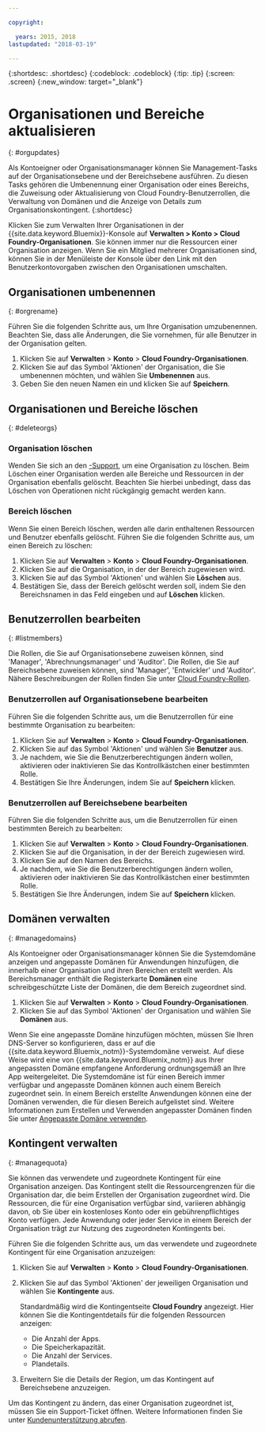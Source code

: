 ```yaml
---

copyright:

  years: 2015, 2018
lastupdated: "2018-03-19"

---
```


{:shortdesc: .shortdesc}
{:codeblock: .codeblock}
{:tip: .tip}
{:screen: .screen}
{:new_window: target="_blank"}

# Organisationen und Bereiche aktualisieren
{: #orgupdates}

Als Kontoeigner oder Organisationsmanager können Sie Management-Tasks auf der Organisationsebene und der Bereichsebene ausführen. Zu diesen Tasks gehören die Umbenennung einer Organisation oder eines Bereichs, die Zuweisung oder Aktualisierung von Cloud Foundry-Benutzerrollen, die Verwaltung von Domänen und die Anzeige von Details zum Organisationskontingent. 
{:shortdesc}

Klicken Sie zum Verwalten Ihrer Organisationen in der {{site.data.keyword.Bluemix}}-Konsole auf **Verwalten > Konto > Cloud Foundry-Organisationen**. Sie können immer nur die Ressourcen einer Organisation anzeigen. Wenn Sie ein Mitglied mehrerer Organisationen sind, können Sie in der Menüleiste der Konsole über den Link mit den Benutzerkontovorgaben zwischen den Organisationen umschalten.

## Organisationen umbenennen
{: #orgrename}

Führen Sie die folgenden Schritte aus, um Ihre Organisation umzubenennen. Beachten Sie, dass alle Änderungen, die Sie vornehmen, für alle Benutzer in der Organisation gelten.

1. Klicken Sie auf **Verwalten** > **Konto** > **Cloud Foundry-Organisationen**.
2. Klicken Sie auf das Symbol 'Aktionen' der Organisation, die Sie umbenennen möchten, und wählen Sie **Umbenennen** aus.  
3. Geben Sie den neuen Namen ein und klicken Sie auf **Speichern**.

## Organisationen und Bereiche löschen
{: #deleteorgs}

### Organisation löschen

Wenden Sie sich an den [-Support](/docs/get-support/howtogetsupport.html), um eine Organisation zu löschen. Beim Löschen einer Organisation werden alle Bereiche und Ressourcen in der Organisation ebenfalls gelöscht. Beachten Sie hierbei unbedingt, dass das Löschen von Operationen nicht rückgängig gemacht werden kann. 

### Bereich löschen

Wenn Sie einen Bereich löschen, werden alle darin enthaltenen Ressourcen und Benutzer ebenfalls gelöscht. Führen Sie die folgenden Schritte aus, um einen Bereich zu löschen:

1. Klicken Sie auf **Verwalten** > **Konto** > **Cloud Foundry-Organisationen**.
2. Klicken Sie auf die Organisation, in der der Bereich zugewiesen wird.
3. Klicken Sie auf das Symbol 'Aktionen' und wählen Sie **Löschen** aus.
4. Bestätigen Sie, dass der Bereich gelöscht werden soll, indem Sie den Bereichsnamen in das Feld eingeben und auf **Löschen** klicken.

## Benutzerrollen bearbeiten
{: #listmembers}

Die Rollen, die Sie auf Organisationsebene zuweisen können, sind 'Manager', 'Abrechnungsmanager' und 'Auditor'. Die Rollen, die Sie auf Bereichsebene zuweisen können, sind 'Manager', 'Entwickler' und 'Auditor'. Nähere Beschreibungen der Rollen finden Sie unter [Cloud Foundry-Rollen](/docs/iam/cfaccess.html#cfroles).

### Benutzerrollen auf Organisationsebene bearbeiten

Führen Sie die folgenden Schritte aus, um die Benutzerrollen für eine bestimmte Organisation zu bearbeiten:

1. Klicken Sie auf **Verwalten** > **Konto** > **Cloud Foundry-Organisationen**.
2. Klicken Sie auf das Symbol 'Aktionen' und wählen Sie **Benutzer** aus.
3. Je nachdem, wie Sie die Benutzerberechtigungen ändern wollen, aktivieren oder inaktivieren Sie das Kontrollkästchen einer bestimmten Rolle.
4. Bestätigen Sie Ihre Änderungen, indem Sie auf **Speichern** klicken. 

### Benutzerrollen auf Bereichsebene bearbeiten

Führen Sie die folgenden Schritte aus, um die Benutzerrollen für einen bestimmten Bereich zu bearbeiten:

1. Klicken Sie auf **Verwalten** > **Konto** > **Cloud Foundry-Organisationen**.
2. Klicken Sie auf die Organisation, in der der Bereich zugewiesen wird.
3. Klicken Sie auf den Namen des Bereichs.
4. Je nachdem, wie Sie die Benutzerberechtigungen ändern wollen, aktivieren oder inaktivieren Sie das Kontrollkästchen einer bestimmten Rolle.
5. Bestätigen Sie Ihre Änderungen, indem Sie auf **Speichern** klicken.

## Domänen verwalten
{: #managedomains}

Als Kontoeigner oder Organisationsmanager können Sie die Systemdomäne anzeigen und angepasste Domänen für Anwendungen hinzufügen, die innerhalb einer Organisation und ihren Bereichen erstellt werden. Als Bereichsmanager enthält die Registerkarte **Domänen** eine schreibgeschützte Liste der Domänen, die dem Bereich zugeordnet sind.

1. Klicken Sie auf **Verwalten** &gt; **Konto** &gt; **Cloud Foundry-Organisationen**.
2. Klicken Sie auf das Symbol 'Aktionen' der Organisation und wählen Sie **Domänen** aus.

Wenn Sie eine angepasste Domäne hinzufügen möchten, müssen Sie Ihren DNS-Server so konfigurieren, dass er auf die {{site.data.keyword.Bluemix_notm}}-Systemdomäne verweist. Auf diese Weise wird eine von {{site.data.keyword.Bluemix_notm}} aus Ihrer angepassten Domäne empfangene Anforderung ordnungsgemäß an Ihre App weitergeleitet. Die Systemdomäne ist für einen Bereich immer verfügbar und angepasste Domänen können auch einem Bereich zugeordnet sein. In einem Bereich erstellte Anwendungen können eine der Domänen verwenden, die für diesen Bereich aufgelistet sind. Weitere Informationen zum Erstellen und Verwenden angepasster Domänen finden Sie unter [Angepasste Domäne verwenden](/docs/apps/updapps.html#domain).

## Kontingent verwalten
{: #managequota}

Sie können das verwendete und zugeordnete Kontingent für eine Organisation anzeigen. Das Kontingent stellt die Ressourcengrenzen für die Organisation dar, die beim Erstellen der Organisation zugeordnet wird. Die Ressourcen, die für eine Organisation verfügbar sind, variieren abhängig davon, ob Sie über ein kostenloses Konto oder ein gebührenpflichtiges Konto verfügen. Jede Anwendung oder jeder Service in einem Bereich der Organisation trägt zur Nutzung des zugeordneten Kontingents bei.

Führen Sie die folgenden Schritte aus, um das verwendete und zugeordnete Kontingent für eine Organisation anzuzeigen:

1. Klicken Sie auf **Verwalten** &gt; **Konto** &gt; **Cloud Foundry-Organisationen**.
2. Klicken Sie auf das Symbol 'Aktionen' der jeweiligen Organisation und wählen Sie **Kontingente** aus.

   Standardmäßig wird die Kontingentseite **Cloud Foundry** angezeigt. Hier können Sie die Kontingentdetails für die folgenden Ressourcen anzeigen:
 
   * Die Anzahl der Apps.
   * Die Speicherkapazität. 
   * Die Anzahl der Services. 
   * Plandetails. 

3. Erweitern Sie die Details der Region, um das Kontingent auf Bereichsebene anzuzeigen. 

Um das Kontingent zu ändern, das einer Organisation zugeordnet ist, müssen Sie ein Support-Ticket öffnen. Weitere Informationen finden Sie unter [Kundenunterstützung abrufen](/docs/get-support/howtogetsupport.html#getting-customer-support). 

